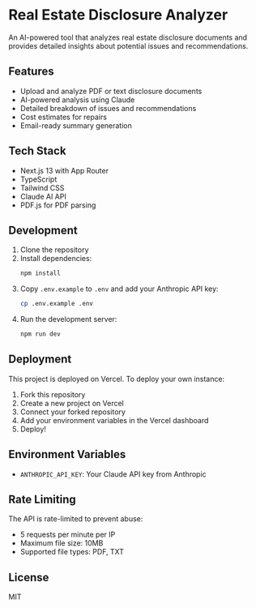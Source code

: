 # Real Estate Disclosure Analyzer

An AI-powered tool that analyzes real estate disclosure documents and provides detailed insights about potential issues and recommendations.

## Features

- Upload and analyze PDF or text disclosure documents
- AI-powered analysis using Claude
- Detailed breakdown of issues and recommendations
- Cost estimates for repairs
- Email-ready summary generation

## Tech Stack

- Next.js 13 with App Router
- TypeScript
- Tailwind CSS
- Claude AI API
- PDF.js for PDF parsing

## Development

1. Clone the repository
2. Install dependencies:
   ```bash
   npm install
   ```
3. Copy `.env.example` to `.env` and add your Anthropic API key:
   ```bash
   cp .env.example .env
   ```
4. Run the development server:
   ```bash
   npm run dev
   ```

## Deployment

This project is deployed on Vercel. To deploy your own instance:

1. Fork this repository
2. Create a new project on Vercel
3. Connect your forked repository
4. Add your environment variables in the Vercel dashboard
5. Deploy!

## Environment Variables

- `ANTHROPIC_API_KEY`: Your Claude API key from Anthropic

## Rate Limiting

The API is rate-limited to prevent abuse:
- 5 requests per minute per IP
- Maximum file size: 10MB
- Supported file types: PDF, TXT

## License

MIT
